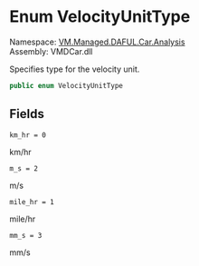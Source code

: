 # Enum VelocityUnitType

Namespace: [VM.Managed.DAFUL.Car.Analysis](VM.Managed.DAFUL.Car.Analysis.md)  
Assembly: VMDCar.dll  

Specifies type for the velocity unit.

```csharp
public enum VelocityUnitType
```

## Fields

`km_hr = 0` 

km/hr



`m_s = 2` 

m/s



`mile_hr = 1` 

mile/hr



`mm_s = 3` 

mm/s




